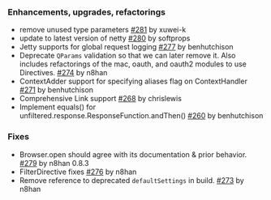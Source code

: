 ### Enhancements, upgrades, refactorings

* remove unused type parameters [#281](https://github.com/unfiltered/unfiltered/pull/281) by xuwei-k
* update to latest version of netty [#280](https://github.com/unfiltered/unfiltered/pull/280) by softprops
* Jetty supports for global request logging [#277](https://github.com/unfiltered/unfiltered/pull/277) by benhutchison
* Deprecate `QParams` validation so that we can later remove it. Also includes refactorings of the mac, oauth, and oauth2 modules to use Directives. [#274](https://github.com/unfiltered/unfiltered/pull/274) by n8han
* ContextAdder support for specifying aliases flag on ContextHandler [#271](https://github.com/unfiltered/unfiltered/pull/271) by benhutchison
* Comprehensive Link support [#268](https://github.com/unfiltered/unfiltered/pull/268) by chrislewis
* Implement equals() for unfiltered.response.ResponseFunction.andThen() [#260](https://github.com/unfiltered/unfiltered/pull/260) by benhutchison

### Fixes

* Browser.open should agree with its documentation & prior behavior. [#279](https://github.com/unfiltered/unfiltered/pull/279) by n8han 0.8.3
* FilterDirective fixes [#276](https://github.com/unfiltered/unfiltered/pull/276) by n8han
* Remove reference to deprecated `defaultSettings` in build. [#273](https://github.com/unfiltered/unfiltered/pull/273) by n8han

